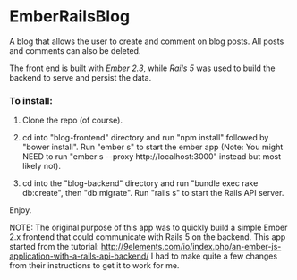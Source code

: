 # EmberRailsBlog

A blog that allows the user to create and comment on blog posts. All posts and comments can also be deleted.

The front end is built with *Ember 2.3*, while *Rails 5* was used to build the backend to serve and persist the data.

### To install:
1. Clone the repo (of course).  

2. cd into "blog-frontend" directory and run "npm install" followed by "bower install". Run "ember s" to start the ember app (Note: You might NEED to run "ember s --proxy http://localhost:3000" instead but most likely not).

3. cd into the "blog-backend" directory and run "bundle exec rake db:create", then "db:migrate".  Run "rails s" to start the Rails API server.

Enjoy.

NOTE: The original purpose of this app was to quickly build a simple Ember 2.x frontend that could communicate with Rails 5 on the backend. This app started from the tutorial: http://9elements.com/io/index.php/an-ember-js-application-with-a-rails-api-backend/
I had to make quite a few changes from their instructions to get it to work for me.
